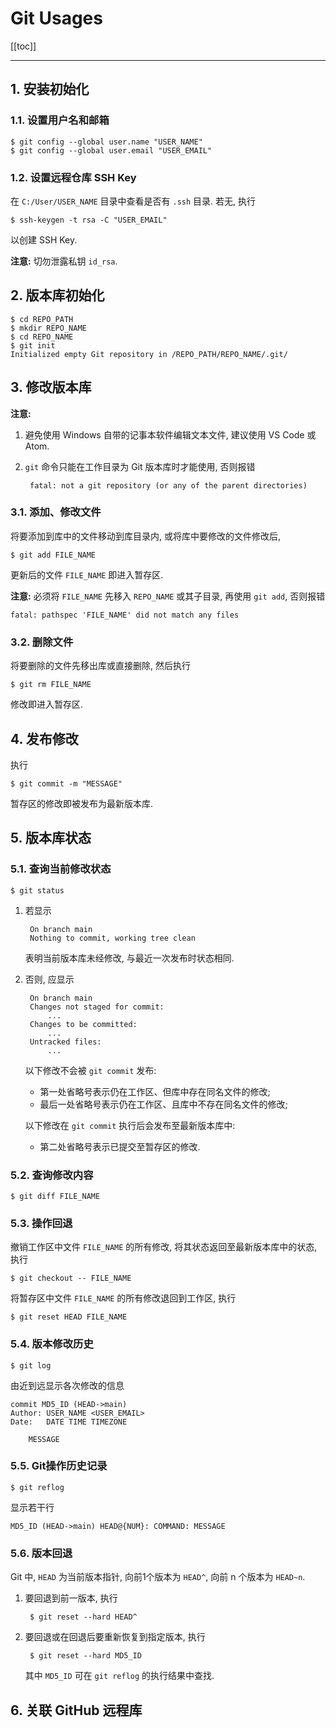 # Git Usages

[[toc]]

---

## 1. 安装初始化

### 1.1. 设置用户名和邮箱

    $ git config --global user.name "USER_NAME"
    $ git config --global user.email "USER_EMAIL"

### 1.2. 设置远程仓库 SSH Key

在 `C:/User/USER_NAME` 目录中查看是否有 `.ssh` 目录. 若无, 执行

    $ ssh-keygen -t rsa -C "USER_EMAIL"

以创建 SSH Key.

**注意:** 切勿泄露私钥 `id_rsa`.

## 2. 版本库初始化

    $ cd REPO_PATH
    $ mkdir REPO_NAME
    $ cd REPO_NAME
    $ git init
    Initialized empty Git repository in /REPO_PATH/REPO_NAME/.git/

## 3. 修改版本库

**注意:**
1. 避免使用 Windows 自带的记事本软件编辑文本文件, 建议使用 VS Code 或 Atom.
2. `git` 命令只能在工作目录为 Git 版本库时才能使用, 否则报错

        fatal: not a git repository (or any of the parent directories)

### 3.1. 添加、修改文件

将要添加到库中的文件移动到库目录内, 或将库中要修改的文件修改后,

    $ git add FILE_NAME

更新后的文件 `FILE_NAME` 即进入暂存区.

**注意:**
必须将 `FILE_NAME` 先移入 `REPO_NAME` 或其子目录, 再使用 `git add`, 否则报错

    fatal: pathspec 'FILE_NAME' did not match any files

### 3.2. 删除文件

将要删除的文件先移出库或直接删除, 然后执行

    $ git rm FILE_NAME

修改即进入暂存区.

## 4. 发布修改

执行

    $ git commit -m "MESSAGE"

暂存区的修改即被发布为最新版本库.

## 5. 版本库状态

### 5.1. 查询当前修改状态

    $ git status

1. 若显示

        On branch main
        Nothing to commit, working tree clean

    表明当前版本库未经修改, 与最近一次发布时状态相同.
2. 否则, 应显示

        On branch main
        Changes not staged for commit:
            ...
        Changes to be committed:
            ...
        Untracked files:
            ...

    以下修改不会被 `git commit` 发布:
    - 第一处省略号表示仍在工作区、但库中存在同名文件的修改;
    - 最后一处省略号表示仍在工作区、且库中不存在同名文件的修改;

    以下修改在 `git commit` 执行后会发布至最新版本库中:
    - 第二处省略号表示已提交至暂存区的修改.

### 5.2. 查询修改内容

    $ git diff FILE_NAME

### 5.3. 操作回退

撤销工作区中文件 `FILE_NAME` 的所有修改, 将其状态返回至最新版本库中的状态, 执行

    $ git checkout -- FILE_NAME

将暂存区中文件 `FILE_NAME` 的所有修改退回到工作区, 执行

    $ git reset HEAD FILE_NAME

### 5.4. 版本修改历史

    $ git log

由近到远显示各次修改的信息

    commit MD5_ID (HEAD->main)
    Author: USER_NAME <USER_EMAIL>
    Date:   DATE TIME TIMEZONE

        MESSAGE

### 5.5. Git操作历史记录

    $ git reflog

显示若干行

    MD5_ID (HEAD->main) HEAD@{NUM}: COMMAND: MESSAGE

### 5.6. 版本回退

Git 中, `HEAD` 为当前版本指针, 向前1个版本为 `HEAD^`, 向前 n 个版本为 `HEAD~n`.

1. 要回退到前一版本, 执行

        $ git reset --hard HEAD^

2. 要回退或在回退后要重新恢复到指定版本, 执行

        $ git reset --hard MD5_ID

    其中 `MD5_ID` 可在 `git reflog` 的执行结果中查找.

## 6. 关联 GitHub 远程库
